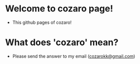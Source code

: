 # Welcome to cozaro page!

- This github pages of cozaro!

# What does 'cozaro' mean?

- Please send the answer to my email (cozarokk@gmail.com)

